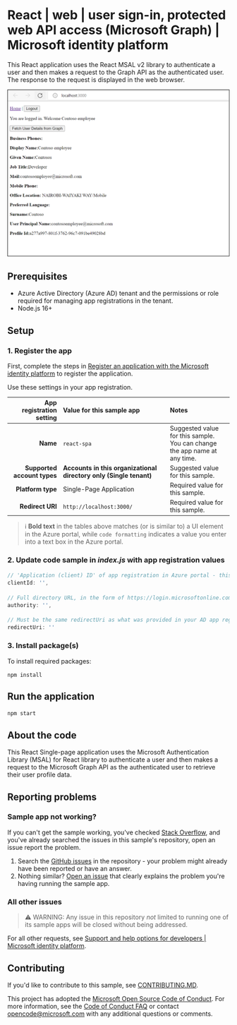 <!-- Keeping yaml frontmatter commented out for now
---
# Metadata required by https://docs.microsoft.com/samples/browse/
# Metadata properties: https://review.docs.microsoft.com/help/contribute/samples/process/onboarding?branch=main#add-metadata-to-readme
languages:
- Javascript
page_type: sample
name: "React Single Page Application (SPA) that accesses Graph"
description: "This React Single Page Application (SPA) accesses a protected route and makes a call to the Graph API as the user."
products:
- azure
- azure-active-directory
- ms-graph
urlFragment: ms-identity-docs-javascript-React-spa
---
-->
<!-- SAMPLE ID: DOCS-CODE-023 -->
# React | web | user sign-in, protected web API access (Microsoft Graph) | Microsoft identity platform

<!-- Build badges here
![Build passing.](https://img.shields.io/badge/build-passing-brightgreen.svg) ![Code coverage.](https://img.shields.io/badge/coverage-100%25-brightgreen.svg) ![License.](https://img.shields.io/badge/license-MIT-green.svg)
-->

This React application uses the React MSAL v2 library to authenticate a user and then makes a request to the Graph API as the authenticated user. The response to the request is displayed in the web browser.

![Screenshot with profile information from Graph](./profile.png)

## Prerequisites

- Azure Active Directory (Azure AD) tenant and the permissions or role required for managing app registrations in the tenant.
- Node.js 16+

## Setup

### 1. Register the app

First, complete the steps in [Register an application with the Microsoft identity platform](https://docs.microsoft.com/azure/active-directory/develop/quickstart-register-app) to register the application.

Use these settings in your app registration.

| App registration <br/> setting | Value for this sample app                                          | Notes                                                                           |
| -----------------------------: | :----------------------------------------------------------------- | :------------------------------------------------------------------------------ |
|                       **Name** | `react-spa`                                                        | Suggested value for this sample. <br/> You can change the app name at any time. |
|    **Supported account types** | **Accounts in this organizational directory only (Single tenant)** | Suggested value for this sample.                                                |
|              **Platform type** | Single-Page Application                                            | Required value for this sample.                                                 |
|               **Redirect URI** | `http://localhost:3000/`                                           | Required value for this sample.                                                 |

> :information_source: **Bold text** in the tables above matches (or is similar to) a UI element in the Azure portal, while `code formatting` indicates a value you enter into a text box in the Azure portal.

### 2. Update code sample in _index.js_ with app registration values

```javascript
// 'Application (client) ID' of app registration in Azure portal - this value is a GUID
clientId: '',

// Full directory URL, in the form of https://login.microsoftonline.com/<tenant>
authority: '',

// Must be the same redirectUri as what was provided in your AD app registration.
redirectUri: ''
```

### 3. Install package(s)

To install required packages:

```console
npm install
```

## Run the application

```console
npm start
```


## About the code

This React Single-page application uses the Microsoft Authentication Library (MSAL) for React library to authenticate a user and then makes a request to the Microsoft Graph API as the authenticated user to retrieve their user profile data.

## Reporting problems

### Sample app not working?

If you can't get the sample working, you've checked [Stack Overflow](http://stackoverflow.com/questions/tagged/msal), and you've already searched the issues in this sample's repository, open an issue report the problem.

1. Search the [GitHub issues](../../issues) in the repository - your problem might already have been reported or have an answer.
1. Nothing similar? [Open an issue](../../issues/new) that clearly explains the problem you're having running the sample app.

### All other issues

> :warning: WARNING: Any issue in this repository _not_ limited to running one of its sample apps will be closed without being addressed.

For all other requests, see [Support and help options for developers | Microsoft identity platform](https://docs.microsoft.com/azure/active-directory/develop/developer-support-help-options).

## Contributing

If you'd like to contribute to this sample, see [CONTRIBUTING.MD](/CONTRIBUTING.md).

This project has adopted the [Microsoft Open Source Code of Conduct](https://opensource.microsoft.com/codeofconduct/). For more information, see the [Code of Conduct FAQ](https://opensource.microsoft.com/codeofconduct/faq/) or contact [opencode@microsoft.com](mailto:opencode@microsoft.com) with any additional questions or comments.
